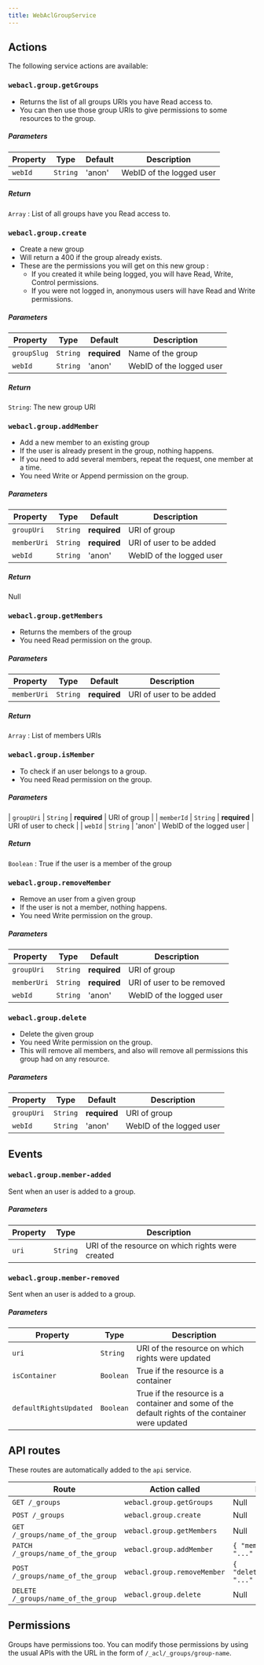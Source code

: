 ```yaml
---
title: WebAclGroupService
---
```


## Actions

The following service actions are available:


### `webacl.group.getGroups`
- Returns the list of all groups URIs you have Read access to.
- You can then use those group URIs to give permissions to some resources to the group.

##### Parameters
| Property | Type | Default | Description |
| -------- | ---- | ------- | ----------- |
| `webId` | `String`  | 'anon' | WebID of the logged user |

##### Return
`Array` : List of all groups have you Read access to.


### `webacl.group.create`
- Create a new group
- Will return a 400 if the group already exists.
- These are the permissions you will get on this new group :
    - If you created it while being logged, you will have Read, Write, Control permissions.
    - If you were not logged in, anonymous users will have Read and Write permissions.

##### Parameters
| Property | Type | Default | Description |
| -------- | ---- | ------- | ----------- |
| `groupSlug` | `String`  | **required** | Name of the group |
| `webId` | `String`  | 'anon' | WebID of the logged user |

##### Return
`String`: The new group URI


### `webacl.group.addMember`
- Add a new member to an existing group
- If the user is already present in the group, nothing happens.
- If you need to add several members, repeat the request, one member at a time.
- You need Write or Append permission on the group.

##### Parameters
| Property | Type | Default | Description |
| -------- | ---- | ------- | ----------- |
| `groupUri` | `String` | **required** | URI of group |
| `memberUri` | `String` | **required** | URI of user to be added |
| `webId` | `String`  | 'anon' | WebID of the logged user |

##### Return
Null


### `webacl.group.getMembers`
- Returns the members of the group
- You need Read permission on the group.

##### Parameters
| Property | Type | Default | Description |
| -------- | ---- | ------- | ----------- |
| `memberUri` | `String` | **required** | URI of user to be added |

##### Return
`Array` : List of members URIs


### `webacl.group.isMember`
- To check if an user belongs to a group.
- You need Read permission on the group.

##### Parameters
| `groupUri` | `String` | **required** | URI of group |
| `memberId` | `String` | **required** | URI of user to check |
| `webId` | `String`  | 'anon' | WebID of the logged user |

##### Return
`Boolean` : True if the user is a member of the group


### `webacl.group.removeMember`
- Remove an user from a given group
- If the user is not a member, nothing happens.
- You need Write permission on the group.

##### Parameters
| Property | Type | Default | Description |
| -------- | ---- | ------- | ----------- |
| `groupUri` | `String` | **required** | URI of group |
| `memberUri` | `String` | **required** | URI of user to be removed |
| `webId` | `String`  | 'anon' | WebID of the logged user |


### `webacl.group.delete`
- Delete the given group
- You need Write permission on the group.
- This will remove all members, and also will remove all permissions this group had on any resource.

##### Parameters
| Property | Type | Default | Description |
| -------- | ---- | ------- | ----------- |
| `groupUri` | `String` | **required** | URI of group |
| `webId` | `String`  | 'anon' | WebID of the logged user |


## Events

### `webacl.group.member-added`

Sent when an user is added to a group.

##### Parameters
| Property | Type | Description |
| -------- | ---- | ----------- |
| `uri` | `String` | URI of the resource on which rights were created |

### `webacl.group.member-removed`

Sent when an user is added to a group.

##### Parameters
| Property | Type | Description |
| -------- | ---- | ----------- |
| `uri` | `String` | URI of the resource on which rights were updated |
| `isContainer` | `Boolean` | True if the resource is a container |
| `defaultRightsUpdated` | `Boolean` | True if the resource is a container and some of the default rights of the container were updated |


## API routes

These routes are automatically added to the `api` service.

| Route | Action called | Body |
| ----- | ------------- | ---- |
| `GET /_groups` | `webacl.group.getGroups` | Null |
| `POST /_groups` | `webacl.group.create` | Null |
| `GET /_groups/name_of_the_group`  | `webacl.group.getMembers` | Null |
| `PATCH /_groups/name_of_the_group` | `webacl.group.addMember` | `{ "memberUri": "..." }` |
| `POST /_groups/name_of_the_group` | `webacl.group.removeMember` | `{ "deleteUserUri": "..." }` |
| `DELETE /_groups/name_of_the_group` | `webacl.group.delete` | Null |


## Permissions

Groups have permissions too. You can modify those permissions by using the usual APIs with the URL in the form of `/_acl/_groups/group-name`.
